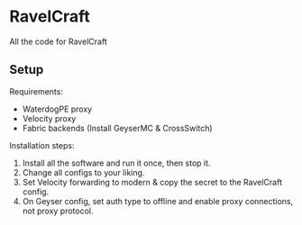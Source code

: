 # RavelCraft

All the code for RavelCraft

## Setup

Requirements:
* WaterdogPE proxy
* Velocity proxy
* Fabric backends (Install GeyserMC & CrossSwitch)

Installation steps:
1. Install all the software and run it once, then stop it.
2. Change all configs to your liking.
3. Set Velocity forwarding to modern & copy the secret to the RavelCraft config.
4. On Geyser config, set auth type to offline and enable proxy connections, not proxy protocol.